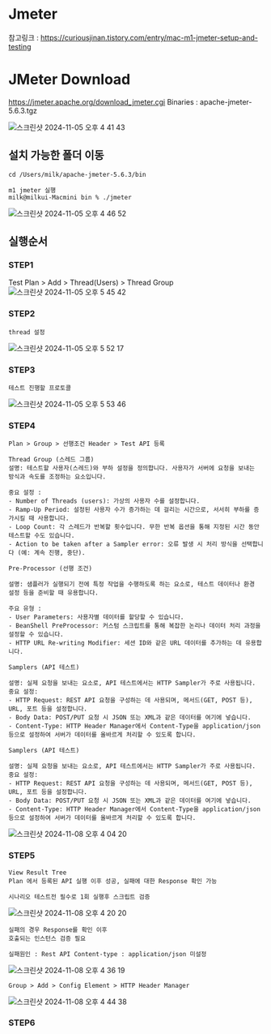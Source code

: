 # Jmeter
참고링크 : 
https://curiousjinan.tistory.com/entry/mac-m1-jmeter-setup-and-testing

# JMeter Download
https://jmeter.apache.org/download_jmeter.cgi
Binaries : apache-jmeter-5.6.3.tgz

![스크린샷 2024-11-05 오후 4 41 43](https://github.com/user-attachments/assets/9ea04fed-bdf0-4cc0-adce-80071b9616f5)


## 설치 가능한 폴더 이동
```shell
cd /Users/milk/apache-jmeter-5.6.3/bin

m1 jmeter 실행
milk@milkui-Macmini bin % ./jmeter
```
![스크린샷 2024-11-05 오후 4 46 52](https://github.com/user-attachments/assets/8225b663-d229-4bb7-92d9-54fcda2ec0bc)

## 실행순서
### STEP1
Test Plan > Add > Thread(Users) > Thread Group
![스크린샷 2024-11-05 오후 5 45 42](https://github.com/user-attachments/assets/4868d864-f3b7-41bb-a25c-7a7ed7369025)

### STEP2
```text
thread 설정
```
![스크린샷 2024-11-05 오후 5 52 17](https://github.com/user-attachments/assets/30c2fd94-a2de-4f2b-bd59-231fa13695f8)

### STEP3 
```test
테스트 진행할 프로토콜 
```
![스크린샷 2024-11-05 오후 5 53 46](https://github.com/user-attachments/assets/69d3d473-6017-416a-87c4-bc3e859b0d90)

### STEP4
```text
Plan > Group > 선행조건 Header > Test API 등록 

Thread Group (스레드 그룹)
설명: 테스트할 사용자(스레드)와 부하 설정을 정의합니다. 사용자가 서버에 요청을 보내는 방식과 속도를 조정하는 요소입니다.

중요 설정 :
- Number of Threads (users): 가상의 사용자 수를 설정합니다.
- Ramp-Up Period: 설정된 사용자 수가 증가하는 데 걸리는 시간으로, 서서히 부하를 증가시킬 때 사용합니다.
- Loop Count: 각 스레드가 반복할 횟수입니다. 무한 반복 옵션을 통해 지정된 시간 동안 테스트할 수도 있습니다.
- Action to be taken after a Sampler error: 오류 발생 시 처리 방식을 선택합니다 (예: 계속 진행, 중단).
```

```text
Pre-Processor (선행 조건)

설명: 샘플러가 실행되기 전에 특정 작업을 수행하도록 하는 요소로, 테스트 데이터나 환경 설정 등을 준비할 때 유용합니다.

주요 유형 :
- User Parameters: 사용자별 데이터를 할당할 수 있습니다.
- BeanShell PreProcessor: 커스텀 스크립트를 통해 복잡한 논리나 데이터 처리 과정을 설정할 수 있습니다.
- HTTP URL Re-writing Modifier: 세션 ID와 같은 URL 데이터를 추가하는 데 유용합니다.
```

```text
Samplers (API 테스트)

설명: 실제 요청을 보내는 요소로, API 테스트에서는 HTTP Sampler가 주로 사용됩니다.
중요 설정:
- HTTP Request: REST API 요청을 구성하는 데 사용되며, 메서드(GET, POST 등), URL, 포트 등을 설정합니다.
- Body Data: POST/PUT 요청 시 JSON 또는 XML과 같은 데이터를 여기에 넣습니다.
- Content-Type: HTTP Header Manager에서 Content-Type을 application/json 등으로 설정하여 서버가 데이터를 올바르게 처리할 수 있도록 합니다.
```

```text
Samplers (API 테스트)

설명: 실제 요청을 보내는 요소로, API 테스트에서는 HTTP Sampler가 주로 사용됩니다.
중요 설정:
- HTTP Request: REST API 요청을 구성하는 데 사용되며, 메서드(GET, POST 등), URL, 포트 등을 설정합니다.
- Body Data: POST/PUT 요청 시 JSON 또는 XML과 같은 데이터를 여기에 넣습니다.
- Content-Type: HTTP Header Manager에서 Content-Type을 application/json 등으로 설정하여 서버가 데이터를 올바르게 처리할 수 있도록 합니다.
```
![스크린샷 2024-11-08 오후 4 04 20](https://github.com/user-attachments/assets/65c35090-aea6-4c1b-af6d-31d631efe8e6)


### STEP5 

```text
View Result Tree
Plan 에서 등록된 API 실행 이후 성공, 실패에 대한 Response 확인 가능

시나리오 테스트전 필수로 1회 실행후 스크립트 검증 
```
![스크린샷 2024-11-08 오후 4 20 20](https://github.com/user-attachments/assets/6f2dba1b-16cc-4c25-b291-610233750540)

```text
실패의 경우 Response를 확인 이후 
호출되는 인스턴스 검증 필요

실패원인 : Rest API Content-type : application/json 미설정
```
![스크린샷 2024-11-08 오후 4 36 19](https://github.com/user-attachments/assets/664045e8-6a22-4440-a59a-0e767692e72a)

```text
Group > Add > Config Element > HTTP Header Manager
```
![스크린샷 2024-11-08 오후 4 44 38](https://github.com/user-attachments/assets/67111922-a19e-43b1-9ab2-9e000cd4bd6f)

### STEP6


